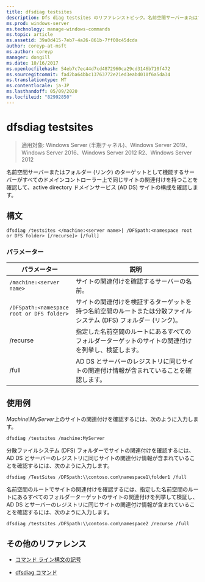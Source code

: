 ```yaml
---
title: dfsdiag testsites
description: Dfs diag testsites のリファレンストピック。名前空間サーバーまたはフォルダ (リンク) のターゲットとして機能するサーバーがすべてのドメインコントローラ上で同じサイトの関連付けを持つことを確認することで、active directory ドメインサービス (AD DS) サイトの構成を確認します。
ms.prod: windows-server
ms.technology: manage-windows-commands
ms.topic: article
ms.assetid: 39a0d415-7eb7-4a26-861b-7ff00c45dcda
author: coreyp-at-msft
ms.author: coreyp
manager: dongill
ms.date: 10/16/2017
ms.openlocfilehash: 54eb7c7ec44d7cd4872960ca29cd3146b710f472
ms.sourcegitcommit: fad2ba64bbc13763772e21ed3eabd010f6a5da34
ms.translationtype: MT
ms.contentlocale: ja-JP
ms.lasthandoff: 05/09/2020
ms.locfileid: "82992850"
---
```

# <a name="dfsdiag-testsites"></a>dfsdiag testsites

> 適用対象: Windows Server (半期チャネル)、Windows Server 2019、Windows Server 2016、Windows Server 2012 R2、Windows Server 2012

名前空間サーバーまたはフォルダー (リンク) のターゲットとして機能するサーバーがすべてのドメインコントローラー上で同じサイトの関連付けを持つことを確認して、active directory ドメインサービス (AD DS) サイトの構成を確認します。

## <a name="syntax"></a>構文

```
dfsdiag /testsites </machine:<server name>| /DFSpath:<namespace root or DFS folder> [/recurse]> [/full]
```

### <a name="parameters"></a>パラメーター

| パラメーター | 説明 |
| --------- | ----------- |
| `/machine:<server name>` | サイトの関連付けを確認するサーバーの名前。 |
| `/DFSpath:<namespace root or DFS folder>` | サイトの関連付けを検証するターゲットを持つ名前空間のルートまたは分散ファイルシステム (DFS) フォルダー (リンク)。 |
| /recurse | 指定した名前空間のルートにあるすべてのフォルダーターゲットのサイトの関連付けを列挙し、検証します。 |
| /full | AD DS とサーバーのレジストリに同じサイトの関連付け情報が含まれていることを確認します。 |

## <a name="examples"></a>使用例

*Machine\MyServer*上のサイトの関連付けを確認するには、次のように入力します。

```
dfsdiag /testsites /machine:MyServer
```

分散ファイルシステム (DFS) フォルダーでサイトの関連付けを確認するには、AD DS とサーバーのレジストリに同じサイトの関連付け情報が含まれていることを確認するには、次のように入力します。

```
dfsdiag /TestSites /DFSpath:\\contoso.com\namespace1\folder1 /full
```

名前空間のルートでサイトの関連付けを確認するには、指定した名前空間のルートにあるすべてのフォルダーターゲットのサイトの関連付けを列挙して検証し、AD DS とサーバーのレジストリに同じサイトの関連付け情報が含まれていることを確認するには、次のように入力します。

```
dfsdiag /testsites /DFSpath:\\contoso.com\namespace2 /recurse /full
```

## <a name="additional-references"></a>その他のリファレンス

- [コマンド ライン構文の記号](command-line-syntax-key.md)

- [dfsdiag コマンド](dfsdiag.md)
